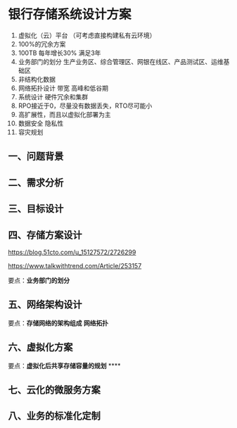 # 银行存储系统设计方案

1. 虚拟化（云）平台 （可考虑直接构建私有云环境）
2. 100%的冗余方案
3. 100TB 每年增长30% 满足3年
4. 业务部门的划分 生产业务区、综合管理区、网银在线区、产品测试区、运维基础区
5. 非结构化数据
6. 网络拓扑设计 带宽 高峰和低谷期
7. 系统设计 硬件冗余和集群
8. RPO接近于0，尽量没有数据丢失，RTO尽可能小
9. 高扩展性，而且以虚拟化部署为主
10. 数据安全 隐私性
11. 容灾规划







## 一、问题背景



## 二、需求分析



## 三、目标设计



## 四、存储方案设计

https://blog.51cto.com/u_15127572/2726299

https://www.talkwithtrend.com/Article/253157

要点：**业务部门的划分**

## 五、网络架构设计

要点：**存储网络的架构组成** **网络拓扑**

## 六、虚拟化方案

要点：**虚拟化后共享存储容量的规划** ****

## 七、云化的微服务方案



## 八、业务的标准化定制















